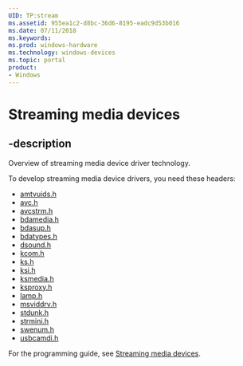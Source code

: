 ```yaml
---
UID: TP:stream
ms.assetid: 955ea1c2-d8bc-36d6-8195-eadc9d53b016
ms.date: 07/11/2018
ms.keywords: 
ms.prod: windows-hardware
ms.technology: windows-devices
ms.topic: portal
product:
- Windows
---
```


# Streaming media devices

## -description

Overview of streaming media device driver technology.

To develop streaming media device drivers, you need these headers:

 * [amtvuids.h](..\amtvuids\index.md)
 * [avc.h](..\avc\index.md)
 * [avcstrm.h](..\avcstrm\index.md)
 * [bdamedia.h](..\bdamedia\index.md)
 * [bdasup.h](..\bdasup\index.md)
 * [bdatypes.h](..\bdatypes\index.md)
 * [dsound.h](..\dsound\index.md)
 * [kcom.h](..\kcom\index.md)
 * [ks.h](..\ks\index.md)
 * [ksi.h](..\ksi\index.md)
 * [ksmedia.h](..\ksmedia\index.md) 
 * [ksproxy.h](..\ksproxy\index.md)
 * [lamp.h](..\lamp\index.md)
 * [msviddrv.h](..\msviddrv\index.md)
 * [stdunk.h](..\stdunk\index.md)
 * [strmini.h](..\strmini\index.md)
 * [swenum.h](..\swenum\index.md)
 * [usbcamdi.h](..\usbcamdi\index.md)

For the programming guide, see [Streaming media devices](https://docs.microsoft.com/windows-hardware/drivers/stream).

